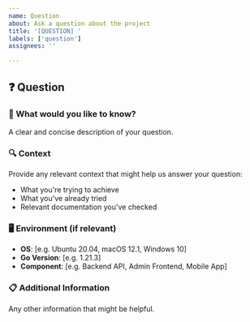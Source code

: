 ```yaml
---
name: Question
about: Ask a question about the project
title: '[QUESTION] '
labels: ['question']
assignees: ''

---
```


## ❓ Question

### 📝 What would you like to know?
A clear and concise description of your question.

### 🔍 Context
Provide any relevant context that might help us answer your question:
- What you're trying to achieve
- What you've already tried
- Relevant documentation you've checked

### 🖥️ Environment (if relevant)
- **OS**: [e.g. Ubuntu 20.04, macOS 12.1, Windows 10]
- **Go Version**: [e.g. 1.21.3]
- **Component**: [e.g. Backend API, Admin Frontend, Mobile App]

### 📋 Additional Information
Any other information that might be helpful.
